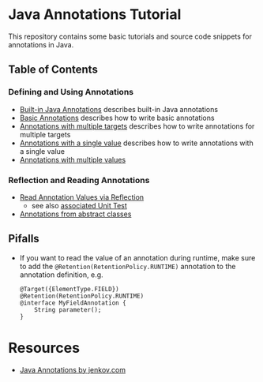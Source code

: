Java Annotations Tutorial
=========================

This repository contains some basic tutorials and source code snippets for annotations in Java.



Table of Contents
-----------------

### Defining and Using Annotations

* [Built-in Java Annotations](src/main/java/ch/lihsmi/annotations/BuiltInAnnotations.java) describes built-in Java annotations
* [Basic Annotations](src/main/java/ch/lihsmi/annotations/BasicAnnotations.java) describes how to write basic annotations
* [Annotations with multiple targets](src/main/java/ch/lihsmi/annotations/MultiTargetAnnotation.java) describes how to write annotations for multiple targets
* [Annotations with a single value](src/main/java/ch/lihsmi/annotations/SingleValueAnnotation.java) describes how to write annotations with a single value
* [Annotations with multiple values](src/main/java/ch/lihsmi/annotations/MultiValueAnnotation.java)


### Reflection and Reading Annotations

* [Read Annotation Values via Reflection](src/main/java/ch/lihsmi/annotations/Reflection.java)
  * see also [associated Unit Test](src/test/java/ch/lishmi/annotations/ReflectionTest.java)
* [Annotations from abstract classes](src/test/java/ch/lihsmi/annotations/AnnotationsFromAbstractClassTest.java)


Pifalls
-------

* If you want to read the value of an annotation during runtime, make sure to add the `@Retention(RetentionPolicy.RUNTIME)` annotation to the annotation definition, e.g.
  
    ```
    @Target({ElementType.FIELD})
    @Retention(RetentionPolicy.RUNTIME)
    @interface MyFieldAnnotation {
        String parameter();
    }
    ```


Resources
=========

* [Java Annotations by jenkov.com](http://tutorials.jenkov.com/java/annotations.html)
